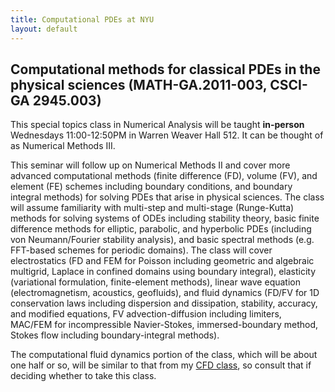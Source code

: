 ```yaml
---
title: Computational PDEs at NYU
layout: default
---
```

## Computational methods for classical PDEs in the physical sciences (MATH-GA.2011-003, CSCI-GA 2945.003)

This special topics class in Numerical Analysis will be taught **in-person** Wednesdays 11:00-12:50PM in Warren Weaver Hall 512. It can be thought of as Numerical Methods III.

This seminar will follow up on Numerical Methods II and cover more advanced computational methods (finite difference (FD), volume (FV), and element (FE) schemes including boundary conditions, and boundary integral methods) for solving PDEs that arise in physical sciences. The class will assume familiarity with multi-step and multi-stage (Runge-Kutta) methods for solving systems of ODEs including stability theory, basic finite difference methods for elliptic, parabolic, and hyperbolic PDEs (including von Neumann/Fourier stability analysis), and basic spectral methods (e.g. FFT-based schemes for periodic domains). The class will cover electrostatics (FD and FEM for Poisson including geometric and algebraic multigrid, Laplace in confined domains using boundary integral), elasticity (variational formulation, finite-element methods), linear wave equation (electromagnetism, acoustics, geofluids), and fluid dynamics (FD/FV for 1D conservation laws including dispersion and dissipation, stability, accuracy, and modified equations, FV advection-diffusion including limiters, MAC/FEM for incompressible Navier-Stokes, immersed-boundary method, Stokes flow including boundary-integral methods).

The computational fluid dynamics portion of the class, which will be about one half or so, will be similar to that from my [CFD class](https://cims.nyu.edu/~donev/Teaching/CFD), so consult that if deciding whether to take this class.
